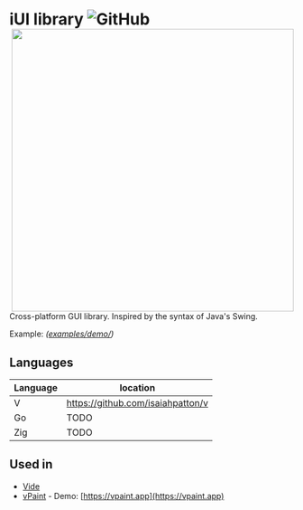 # iUI library ![GitHub](https://img.shields.io/badge/license-MIT-blue?style=flat)  <img src="https://user-images.githubusercontent.com/16439221/200154661-4e83f755-da21-4c6d-8cda-87e0ee01d105.png" width="500" align="right">

Cross-platform GUI library. Inspired by the syntax of Java's Swing.

Example: *([examples/demo/](examples/demo/demo.v))*

## Languages

| Language | location |
| -------- | ----- |
| V        | https://github.com/isaiahpatton/v |
| Go       | TODO |
| Zig      | TODO |


## Used in
- [Vide](https://github.com/isaiahpatton/vide) 
- [vPaint](https://github.com/isaiahpatton/vpaint) - Demo: [https://vpaint.app](https://vpaint.app)
